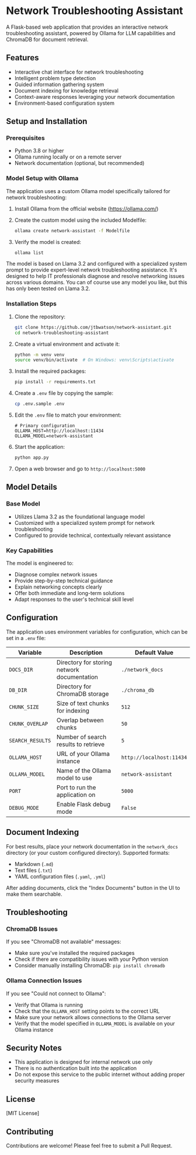 # Network Troubleshooting Assistant

A Flask-based web application that provides an interactive network troubleshooting assistant, powered by Ollama for LLM capabilities and ChromaDB for document retrieval.

## Features

- Interactive chat interface for network troubleshooting
- Intelligent problem type detection
- Guided information gathering system
- Document indexing for knowledge retrieval
- Context-aware responses leveraging your network documentation
- Environment-based configuration system

## Setup and Installation

### Prerequisites

- Python 3.8 or higher
- Ollama running locally or on a remote server
- Network documentation (optional, but recommended)

### Model Setup with Ollama

The application uses a custom Ollama model specifically tailored for network troubleshooting:

1. Install Ollama from the official website (https://ollama.com/)

2. Create the custom model using the included Modelfile:
   ```bash
   ollama create network-assistant -f Modelfile
   ```

3. Verify the model is created:
   ```bash
   ollama list
   ```

The model is based on Llama 3.2 and configured with a specialized system prompt to provide expert-level network troubleshooting assistance. It's designed to help IT professionals diagnose and resolve networking issues across various domains. You can of course use any model you like, but this has only been tested on Llama 3.2.

### Installation Steps

1. Clone the repository:
   ```bash
   git clone https://github.com/jtbwatson/network-assistant.git
   cd network-troubleshooting-assistant
   ```

2. Create a virtual environment and activate it:
   ```bash
   python -m venv venv
   source venv/bin/activate  # On Windows: venv\Scripts\activate
   ```

3. Install the required packages:
   ```bash
   pip install -r requirements.txt
   ```

4. Create a `.env` file by copying the sample:
   ```bash
   cp .env.sample .env
   ```

5. Edit the `.env` file to match your environment:
   ```
   # Primary configuration
   OLLAMA_HOST=http://localhost:11434
   OLLAMA_MODEL=network-assistant
   ```

6. Start the application:
   ```bash
   python app.py
   ```

7. Open a web browser and go to `http://localhost:5000`

## Model Details

### Base Model
- Utilizes Llama 3.2 as the foundational language model
- Customized with a specialized system prompt for network troubleshooting
- Configured to provide technical, contextually relevant assistance

### Key Capabilities
The model is engineered to:
- Diagnose complex network issues
- Provide step-by-step technical guidance
- Explain networking concepts clearly
- Offer both immediate and long-term solutions
- Adapt responses to the user's technical skill level

## Configuration

The application uses environment variables for configuration, which can be set in a `.env` file:

| Variable | Description | Default Value |
|----------|-------------|---------------|
| `DOCS_DIR` | Directory for storing network documentation | `./network_docs` |
| `DB_DIR` | Directory for ChromaDB storage | `./chroma_db` |
| `CHUNK_SIZE` | Size of text chunks for indexing | `512` |
| `CHUNK_OVERLAP` | Overlap between chunks | `50` |
| `SEARCH_RESULTS` | Number of search results to retrieve | `5` |
| `OLLAMA_HOST` | URL of your Ollama instance | `http://localhost:11434` |
| `OLLAMA_MODEL` | Name of the Ollama model to use | `network-assistant` |
| `PORT` | Port to run the application on | `5000` |
| `DEBUG_MODE` | Enable Flask debug mode | `False` |

## Document Indexing

For best results, place your network documentation in the `network_docs` directory (or your custom configured directory). Supported formats:

- Markdown (`.md`)
- Text files (`.txt`)
- YAML configuration files (`.yaml`, `.yml`)

After adding documents, click the "Index Documents" button in the UI to make them searchable.

## Troubleshooting

### ChromaDB Issues

If you see "ChromaDB not available" messages:
- Make sure you've installed the required packages
- Check if there are compatibility issues with your Python version
- Consider manually installing ChromaDB: `pip install chromadb`

### Ollama Connection Issues

If you see "Could not connect to Ollama":
- Verify that Ollama is running
- Check that the `OLLAMA_HOST` setting points to the correct URL
- Make sure your network allows connections to the Ollama server
- Verify that the model specified in `OLLAMA_MODEL` is available on your Ollama instance

## Security Notes

- This application is designed for internal network use only
- There is no authentication built into the application
- Do not expose this service to the public internet without adding proper security measures

## License

[MIT License]

## Contributing

Contributions are welcome! Please feel free to submit a Pull Request.